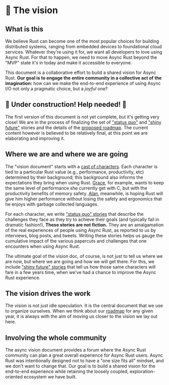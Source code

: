 # 🔮 The vision

[cc]: ./vision/characters.md
[Grace]: ./vision/characters/grace.md
[Alan]: ./vision/characters/alan.md
[gba]: ./vision/characters/grace.md#variant-a-networking-systems
[gba]: ./vision/characters/grace.md#variant-b-embedded
[sq]: ./vision/status_quo.md
[gsq]: ./vision/status_quo/gracy_deploys_her_service.md
[cok]: https://en.wikipedia.org/wiki/Curse_of_knowledge
[sf]: ./vision/shiny_future.md
[roadmap]: ./vision/roadmap.md

## What is this

We believe Rust can become one of the most popular choices for building distributed systems, ranging from embedded devices to foundational cloud services. Whatever they're using it for, we want all developers to love using Async Rust. For that to happen, we need to move Async Rust beyond the "MVP" state it's in today and make it accessible to everyone.

This document is a collaborative effort to build a shared vision for Async Rust. **Our goal is to engage the entire community in a collective act of the imagination:** how can we make the end-to-end experience of using Async I/O not only a pragmatic choice, but a *joyful* one?

## 🚧 Under construction! Help needed! 🚧

The first version of this document is not yet complete, but it's getting very close! We are in the process of finalizing the set of ["status quo"](./vision/status_quo.md) and ["shiny future"](./vision/shiny_future.md) stories and the details of the [proposed roadmap](./vision/roadmap.md). The current content however is believed to be relatively final, at this point we are elaborating and improving it.

## Where we are and where we are going

The "vision document" starts with a [cast of characters][cc]. Each character is tied to a particular Rust value (e.g., performance, productivity, etc) determined by their background; this background also informs the expectations they bring when using Rust. [Grace], for example, wants to keep the same level of performance she currently get with C, but with the productivity benefits of memory safety. [Alan], meanwhile, is hoping Rust will give him higher performance without losing the safety and ergonomics that he enjoys with garbage collected languages. 

For each character, we write ["status quo" stories][sq] that describe the challenges they face as they try to achieve their goals (and typically fail in dramatic fashion!), **These stories are not fiction.** They are an amalgamation of the real experiences of people using Async Rust, as reported to us by interviews, blog posts, and tweets. Writing these stories helps us gauge the cumulative impact of the various papercuts and challenges that one encounters when using Async Rust.

The ultimate goal of the vision doc, of course, is not just to tell us where we are now, but where we are going and how we will get there. For this, we include ["shiny future" stories][sf] that tell us how those same characters will fare in a few years time, when we've had a chance to improve the Async Rust experience.

## The vision drives the work

The vision is not just idle speculation. It is the central document that we use to organize ourselves. When we think about our [roadmap](./vision/roadmap.md) for any given year, it is always with the aim of moving us closer to the vision we lay out here.

## Involving the whole community

The async vision document provides a forum where the Async Rust community can plan a great overall experience for Async Rust users. Async Rust was intentionally designed not to have a "one size fits all" mindset, and we don't want to change that. Our goal is to build a shared vision for the end-to-end experience while retaining the loosely coupled, exploration-oriented ecosystem we have built.
